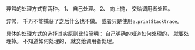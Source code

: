 异常的处理⽅式有两种。 1、 ⾃⼰处理。 2、 向上抛， 交给调⽤者处理。


异常， 千万不能捕获了之后什么也不做。 或者只是使⽤`e.printStacktrace`。

具体的处理⽅式的选择其实原则⽐较简明： ⾃⼰明确的知道如何处理的， 就要处理掉。 不知道如何处理的， 就交给调⽤者处理。